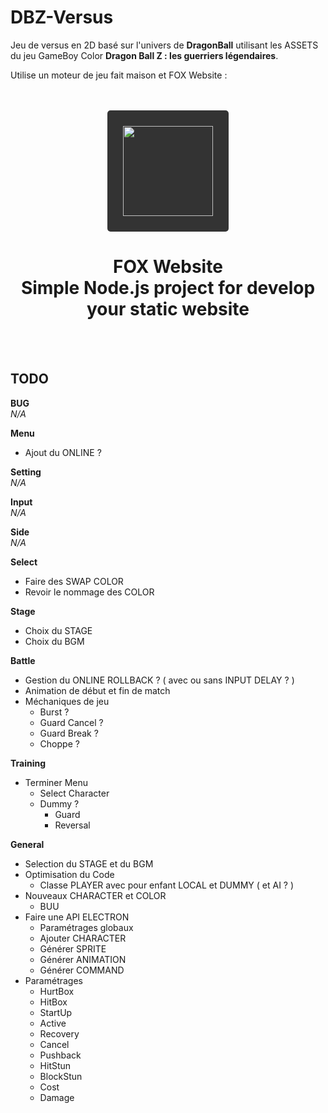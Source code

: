 # DBZ-Versus

Jeu de versus en 2D basé sur l'univers de __DragonBall__ utilisant les ASSETS du jeu GameBoy Color __Dragon Ball Z : les guerriers légendaires__.

Utilise un moteur de jeu fait maison et FOX Website :

<br/>
<br/>
<div align="center">
    <a href="https://fox-website.netlify.app" target="_blank">
        <img style="background-color: #333; padding: 25px; border-radius: 5px;" height="144" width="144" src="https://fox-website.netlify.app/assets/favicons/android-chrome-144x144.png">
    </a>
</div>
<div align="center">
    <h1>
        FOX Website<br/>
        Simple Node.js project for develop<br/>
        your static website
    </h1>
</div>
<br/>
<br/>

## TODO
__BUG__
<br/>*N/A*

__Menu__
* Ajout du ONLINE ?

__Setting__
<br/>*N/A*

__Input__
<br/>*N/A*

__Side__
<br/>*N/A*

__Select__
* Faire des SWAP COLOR
* Revoir le nommage des COLOR

__Stage__
* Choix du STAGE
* Choix du BGM

__Battle__
* Gestion du ONLINE ROLLBACK ? ( avec ou sans INPUT DELAY ? )
* Animation de début et fin de match 
* Méchaniques de jeu
    * Burst ?
    * Guard Cancel ?
    * Guard Break ?
    * Choppe ?

__Training__
* Terminer Menu
    * Select Character
    * Dummy ?
        * Guard
        * Reversal

__General__
* Selection du STAGE et du BGM
* Optimisation du Code
    * Classe PLAYER avec pour enfant LOCAL et DUMMY ( et AI ? )
* Nouveaux CHARACTER et COLOR
    * BUU
* Faire une API ELECTRON
    * Paramétrages globaux
    * Ajouter CHARACTER
    * Générer SPRITE
    * Générer ANIMATION
    * Générer COMMAND
* Paramétrages
    * HurtBox
    * HitBox
    * StartUp
    * Active
    * Recovery
    * Cancel
    * Pushback
    * HitStun
    * BlockStun
    * Cost
    * Damage